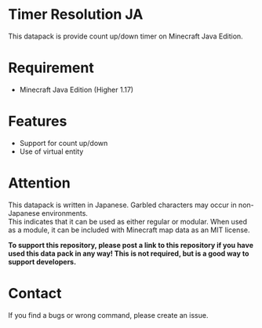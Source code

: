 # Timer Resolution JA
This datapack is provide count up/down timer on Minecraft Java Edition.

# Requirement
- Minecraft Java Edition (Higher 1.17)

# Features
- Support for count up/down
- Use of virtual entity

# Attention
This datapack is written in Japanese. Garbled characters may occur in non-Japanese environments.  
This indicates that it can be used as either regular or modular. When used as a module, it can be included with Minecraft map data as an MIT license.

**To support this repository, please post a link to this repository if you have used this data pack in any way!
This is not required, but is a good way to support developers.**

# Contact
If you find a bugs or wrong command, please create an issue.